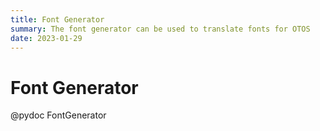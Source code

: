```yaml
---
title: Font Generator
summary: The font generator can be used to translate fonts for OTOS 
date: 2023-01-29
---
```

# Font Generator

@pydoc FontGenerator
